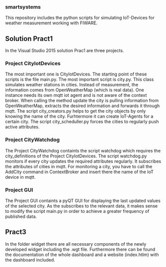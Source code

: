 ### smartsystems
This repository includes the python scripts for simulating IoT-Devices for weather measurement working with FIWARE.

## Solution Pract1
In the Visual Studio 2015 solution Prac1 are three projects. 

### Project CityIotDevices
The most important one is CityIotDevices.
The starting point of these scripts is the file main.py.
The most important script is city.py. This class simulates weather stations in cities. Instead of measurement, the information comes from OpenWeatherMap (which is real data). One instance needs its own mqtt iot agent and is not aware of the context broker. When calling the method update the city is pulling information from OpenWeatherMap, extracts the desired information and forwards it through mqtt.
The script city_creators.py helps to get the city objects by only knowing the name of the city. Furhtermore it can create IoT-Agents for a certain city.
The script city_scheduller.py forces the cities to regularly push active attributes.

### Project CityWatchdog
The Project CityWatchdog containts the script watchdog which requires the city_definitions of the Project CityIotDevices.
The script watchdog.py monitors if every city updates the required attributes regularly. It subscribes the attributes of cities in mqtt. For monitoring a city, you have to call the AddCity command in ContextBroker and insert there the name of the IoT device in mqtt.

### Project GUI
The Project GUI containts a pyQT GUI for displaying the last updated values of the selected city. As the subscribes to the relevant data, it makes sense to modify the script main.py in order to achieve a greater frequency of published data.

## Pract3
In the folder widget there are all necessary components of the newly developed widget including the .wgt file. 
Furthermore there can be found the documentation of the whole dashboard and a website (index.htlm) with the dashboard included.

